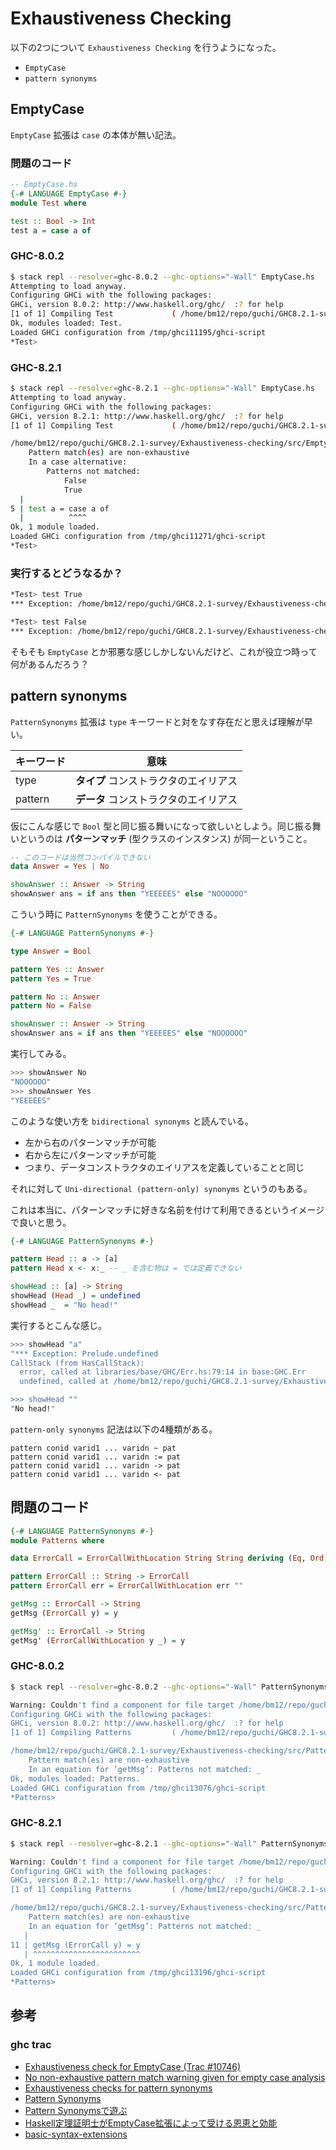 # Exhaustiveness Checking

以下の2つについて `Exhaustiveness Checking` を行うようになった。
- `EmptyCase`
- `pattern synonyms`

## EmptyCase

`EmptyCase` 拡張は `case` の本体が無い記法。

### 問題のコード

```haskell
-- EmptyCase.hs
{-# LANGUAGE EmptyCase #-}
module Test where

test :: Bool -> Int
test a = case a of
```

### GHC-8.0.2

```bash
$ stack repl --resolver=ghc-8.0.2 --ghc-options="-Wall" EmptyCase.hs
Attempting to load anyway.
Configuring GHCi with the following packages:
GHCi, version 8.0.2: http://www.haskell.org/ghc/  :? for help
[1 of 1] Compiling Test             ( /home/bm12/repo/guchi/GHC8.2.1-survey/Exhaustiveness-checking/src/EmptyCase.hs, interpreted )
Ok, modules loaded: Test.
Loaded GHCi configuration from /tmp/ghci11195/ghci-script
*Test>
```

### GHC-8.2.1

```bash
$ stack repl --resolver=ghc-8.2.1 --ghc-options="-Wall" EmptyCase.hs
Attempting to load anyway.
Configuring GHCi with the following packages:
GHCi, version 8.2.1: http://www.haskell.org/ghc/  :? for help
[1 of 1] Compiling Test             ( /home/bm12/repo/guchi/GHC8.2.1-survey/Exhaustiveness-checking/src/EmptyCase.hs, interpreted )

/home/bm12/repo/guchi/GHC8.2.1-survey/Exhaustiveness-checking/src/EmptyCase.hs:5:10: warning: [-Wincomplete-patterns]
    Pattern match(es) are non-exhaustive
    In a case alternative:
        Patterns not matched:
            False
            True
  |
5 | test a = case a of
  |          ^^^^
Ok, 1 module loaded.
Loaded GHCi configuration from /tmp/ghci11271/ghci-script
*Test>
```

### 実行するとどうなるか？

```bash
*Test> test True
*** Exception: /home/bm12/repo/guchi/GHC8.2.1-survey/Exhaustiveness-checking/src/EmptyCase.hs:5:10-13: Non-exhaustive patterns in case

*Test> test False
*** Exception: /home/bm12/repo/guchi/GHC8.2.1-survey/Exhaustiveness-checking/src/EmptyCase.hs:5:10-13: Non-exhaustive patterns in case
```

そもそも `EmptyCase` とか邪悪な感じしかしないんだけど、これが役立つ時って何があるんだろう？

## pattern synonyms

`PatternSynonyms` 拡張は `type` キーワードと対をなす存在だと思えば理解が早い。

キーワード | 意味
----|-----
type | **タイプ** コンストラクタのエイリアス
pattern | **データ** コンストラクタのエイリアス

仮にこんな感じで `Bool` 型と同じ振る舞いになって欲しいとしよう。同じ振る舞いというのは **パターンマッチ** (型クラスのインスタンス) が同一ということ。

```haskell
-- このコードは当然コンパイルできない
data Answer = Yes | No

showAnswer :: Answer -> String
showAnswer ans = if ans then "YEEEEES" else "NOOOOOO"
```

こういう時に `PatternSynonyms` を使うことができる。

```haskell
{-# LANGUAGE PatternSynonyms #-}

type Answer = Bool

pattern Yes :: Answer
pattern Yes = True

pattern No :: Answer
pattern No = False

showAnswer :: Answer -> String
showAnswer ans = if ans then "YEEEEES" else "NOOOOOO"
```

実行してみる。

```bash
>>> showAnswer No
"NOOOOOO"
>>> showAnswer Yes
"YEEEEES"
```

このような使い方を `bidirectional synonyms` と読んでいる。
 - 左から右のパターンマッチが可能
 - 右から左にパターンマッチが可能
 - つまり、データコンストラクタのエイリアスを定義していることと同じ


それに対して `Uni-directional (pattern-only) synonyms` というのもある。

これは本当に、パターンマッチに好きな名前を付けて利用できるというイメージで良いと思う。

```haskell
{-# LANGUAGE PatternSynonyms #-}

pattern Head :: a -> [a]
pattern Head x <- x:_ -- _ を含む物は = では定義できない

showHead :: [a] -> String
showHead (Head _) = undefined
showHead _  = "No head!"
```

実行するとこんな感じ。

```bash
>>> showHead "a"
"*** Exception: Prelude.undefined
CallStack (from HasCallStack):
  error, called at libraries/base/GHC/Err.hs:79:14 in base:GHC.Err
  undefined, called at /home/bm12/repo/guchi/GHC8.2.1-survey/Exhaustiveness-checking/src/PatternSynonyms-example.hs:20:21 in main:Main

>>> showHead ""
"No head!"
```

`pattern-only synonyms` 記法は以下の4種類がある。

```
pattern conid varid1 ... varidn ~ pat
pattern conid varid1 ... varidn := pat
pattern conid varid1 ... varidn -> pat
pattern conid varid1 ... varidn <- pat
```

## 問題のコード

```haskell
{-# LANGUAGE PatternSynonyms #-}
module Patterns where

data ErrorCall = ErrorCallWithLocation String String deriving (Eq, Ord)

pattern ErrorCall :: String -> ErrorCall
pattern ErrorCall err = ErrorCallWithLocation err ""

getMsg :: ErrorCall -> String
getMsg (ErrorCall y) = y

getMsg' :: ErrorCall -> String
getMsg' (ErrorCallWithLocation y _) = y
```

### GHC-8.0.2

```bash
$ stack repl --resolver=ghc-8.0.2 --ghc-options="-Wall" PatternSynonyms.hs

Warning: Couldn't find a component for file target /home/bm12/repo/guchi/GHC8.2.1-survey/Exhaustiveness-checking/src/PatternSynonyms.hs. Attempting to load anyway.
Configuring GHCi with the following packages:
GHCi, version 8.0.2: http://www.haskell.org/ghc/  :? for help
[1 of 1] Compiling Patterns         ( /home/bm12/repo/guchi/GHC8.2.1-survey/Exhaustiveness-checking/src/PatternSynonyms.hs, interpreted )

/home/bm12/repo/guchi/GHC8.2.1-survey/Exhaustiveness-checking/src/PatternSynonyms.hs:11:1: warning: [-Wincomplete-patterns]
    Pattern match(es) are non-exhaustive
    In an equation for ‘getMsg’: Patterns not matched: _
Ok, modules loaded: Patterns.
Loaded GHCi configuration from /tmp/ghci13076/ghci-script
*Patterns>
```

### GHC-8.2.1

```bash
$ stack repl --resolver=ghc-8.2.1 --ghc-options="-Wall" PatternSynonyms.hs

Warning: Couldn't find a component for file target /home/bm12/repo/guchi/GHC8.2.1-survey/Exhaustiveness-checking/src/PatternSynonyms.hs. Attempting to load anyway.
Configuring GHCi with the following packages:
GHCi, version 8.2.1: http://www.haskell.org/ghc/  :? for help
[1 of 1] Compiling Patterns         ( /home/bm12/repo/guchi/GHC8.2.1-survey/Exhaustiveness-checking/src/PatternSynonyms.hs, interpreted )

/home/bm12/repo/guchi/GHC8.2.1-survey/Exhaustiveness-checking/src/PatternSynonyms.hs:11:1: warning: [-Wincomplete-patterns]
    Pattern match(es) are non-exhaustive
    In an equation for ‘getMsg’: Patterns not matched: _
   |
11 | getMsg (ErrorCall y) = y
   | ^^^^^^^^^^^^^^^^^^^^^^^^
Ok, 1 module loaded.
Loaded GHCi configuration from /tmp/ghci13196/ghci-script
*Patterns>
```

## 参考
### ghc trac
- [Exhaustiveness check for EmptyCase (Trac #10746)](https://phabricator.haskell.org/D2105)
- [No non-exhaustive pattern match warning given for empty case analysis](https://ghc.haskell.org/trac/ghc/ticket/10746)
- [Exhaustiveness checks for pattern synonyms](https://ghc.haskell.org/trac/ghc/ticket/8779)
- [Pattern Synonyms](https://ghc.haskell.org/trac/ghc/wiki/PatternSynonyms)
- [Pattern Synonymsで遊ぶ](https://qiita.com/as_capabl/items/d2eb781478e26411a44c)
- [Haskell定理証明士がEmptyCase拡張によって受ける恩恵と効能](http://notogawa.hatenablog.com/entry/2014/04/24/001438)
- [basic-syntax-extensions](https://www.schoolofhaskell.com/school/to-infinity-and-beyond/pick-of-the-week/guide-to-ghc-extensions/basic-syntax-extensions#emptycase)
